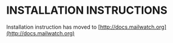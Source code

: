 # INSTALLATION INSTRUCTIONS

Installation instruction has moved to [http://docs.mailwatch.org](http://docs.mailwatch.org)
